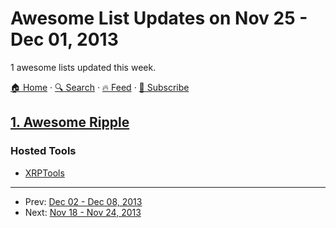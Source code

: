 # Awesome List Updates on Nov 25 - Dec 01, 2013

1 awesome lists updated this week.

[🏠 Home](/README.md) · [🔍 Search](https://test.trackawesomelist.com/search/) · [🔥 Feed](https://test.trackawesomelist.com/week/feed.xml) · [📮 Subscribe](https://trackawesomelist.us17.list-manage.com/subscribe?u=d2f0117aa829c83a63ec63c2f&id=36a103854c)



## [1. Awesome Ripple](/content/vhpoet/awesome-ripple/week/README.md)

### Hosted Tools

*   [XRPTools](http://xrptools.com/)

---

- Prev: [Dec 02 - Dec 08, 2013](/content/2013/48/README.md)
- Next: [Nov 18 - Nov 24, 2013](/content/2013/46/README.md)